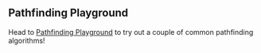 ## Pathfinding Playground

Head to [Pathfinding Playground](https://collin-snyder.github.io/pathfinding/) to try out a couple of common pathfinding algorithms!
